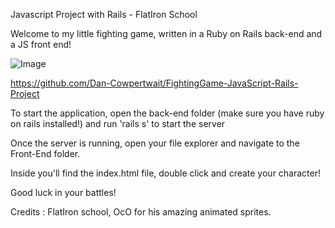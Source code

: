 Javascript Project with Rails - FlatIron School

Welcome to my little fighting game, written in a Ruby on Rails back-end and a JS front end!

![Image](../blob/*/screenshot.png?raw=true)

https://github.com/Dan-Cowpertwait/FightingGame-JavaScript-Rails-Project


To start the application, open the back-end folder (make sure you have ruby on rails installed!) and run 'rails s' to start the server

Once the server is running, open your file explorer and navigate to the Front-End folder.

Inside you'll find the index.html file, double click and create your character!

Good luck in your battles!


Credits : FlatIron school, OcO for his amazing animated sprites.
